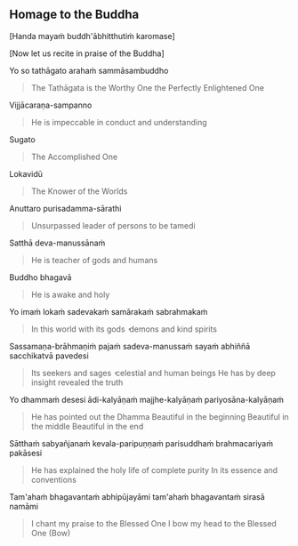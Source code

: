 ## Homage to the Buddha<a id="homage-buddha"></a>

[Handa mayaṁ buddh'ābhitthutiṁ karomase]

[Now let us recite in praise of the Buddha]

Yo so tathāgato arahaṁ sammāsambuddho

<div class="english">

>  The Tathāgata is the Worthy One the Perfectly Enlightened One

</div>

Vijjācaraṇa-sampanno

<div class="english">

> He is impeccable in conduct and understanding

</div>

Sugato

<div class="english">

>  The Accomplished One

</div>

Lokavidū

<div class="english">

>  The Knower of the Worlds

</div>

Anuttaro purisadamma-sārathi

<div class="english">

>  Unsurpassed leader of persons to be tamedi

</div>

Satthā deva-manussānaṁ

<div class="english">

>  He is teacher of gods and humans

</div>

Buddho bhagavā

<div class="english">

> He is awake and holy

</div>

Yo imaṁ lokaṁ sadevakaṁ samārakaṁ sabrahmakaṁ

<div class="english">

> In this world with its gods ̓ demons and kind spirits

</div>

Sassamaṇa-brāhmaṇiṁ pajaṁ sadeva-manussaṁ sayaṁ abhiññā sacchikatvā pavedesi

<div class="english">

> Its seekers and sages  ̓  celestial and human beings
> He has by deep insight revealed the truth

</div>

Yo dhammaṁ desesi ādi-kalyāṇaṁ majjhe-kalyāṇaṁ pariyosāna-kalyāṇaṁ

<div class="english">

> He has pointed out the Dhamma
> Beautiful in the beginning
> Beautiful in the middle
> Beautiful in the end

</div>

Sātthaṁ sabyañjanaṁ kevala-paripuṇṇaṁ parisuddhaṁ brahmacariyaṁ pakāsesi

<div class="english">

> He has explained the holy life of complete purity
> In its essence and conventions

</div>

Tam'ahaṁ bhagavantaṁ abhipūjayāmi tam'ahaṁ bhagavantaṁ sirasā namāmi

<div class="english">

> I chant my praise to the Blessed One
> I bow my head to the Blessed One (Bow)

</div>
